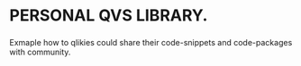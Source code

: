 # PERSONAL QVS LIBRARY. 
### 

Exmaple how to qlikies could share their code-snippets and code-packages with community.
